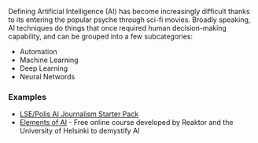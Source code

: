 Defining Artificial Intelligence (AI) has become increasingly difficult thanks to its entering the popular psyche through sci-fi movies. Broadly speaking, AI techniques do things that once required human decision-making capability, and can be grouped into a few subcategories:


- Automation
- Machine Learning
- Deep Learning
- Neural Networds



### Examples
- [LSE/Polis AI Journalism Starter Pack](https://docs.google.com/document/d/1pWwbqPERg0bUbMHMbYYDWmFQmWJYvK8N2Dmbenp4Qu0/edit)
- [Elements of AI](https://course.elementsofai.com/) - Free online course developed by Reaktor and the University of Helsinki to demystify AI